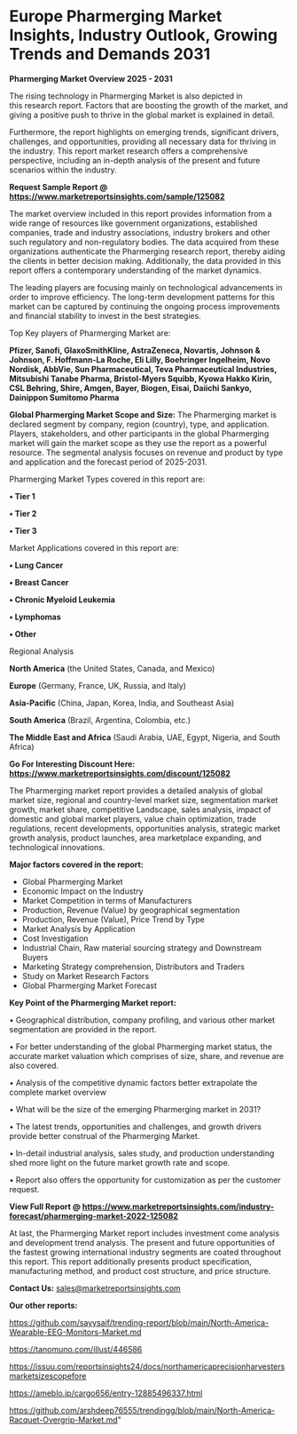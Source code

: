 # Europe Pharmerging Market Insights, Industry Outlook, Growing Trends and Demands 2031

<Strong> Pharmerging Market Overview 2025 - 2031</strong>

The rising technology in Pharmerging Market is also depicted in this research report. Factors that are boosting the growth of the market, and giving a positive push to thrive in the global market is explained in detail.

Furthermore, the report highlights on emerging trends, significant drivers, challenges, and opportunities, providing all necessary data for thriving in the industry. This report market research offers a comprehensive perspective, including an in-depth analysis of the present and future scenarios within the industry.

<strong>Request Sample Report @ <a href=https://www.marketreportsinsights.com/sample/125082>https://www.marketreportsinsights.com/sample/125082</a></strong>

The market overview included in this report provides information from a wide range of resources like government organizations, established companies, trade and industry associations, industry brokers and other such regulatory and non-regulatory bodies. The data acquired from these organizations authenticate the Pharmerging research report, thereby aiding the clients in better decision making. Additionally, the data provided in this report offers a contemporary understanding of the market dynamics.

The leading players are focusing mainly on technological advancements in order to improve efficiency. The long-term development patterns for this market can be captured by continuing the ongoing process improvements and financial stability to invest in the best strategies.

Top Key players of Pharmerging Market are:

<strong>Pfizer, Sanofi, GlaxoSmithKline, AstraZeneca, Novartis, Johnson & Johnson, F. Hoffmann-La Roche, Eli Lilly, Boehringer Ingelheim, Novo Nordisk, AbbVie, Sun Pharmaceutical, Teva Pharmaceutical Industries, Mitsubishi Tanabe Pharma, Bristol-Myers Squibb, Kyowa Hakko Kirin, CSL Behring, Shire, Amgen, Bayer, Biogen, Eisai, Daiichi Sankyo, Dainippon Sumitomo Pharma</strong>

<strong><b>Global Pharmerging Market Scope and Size:</b></strong>
The Pharmerging market is declared segment by company, region (country), type, and application. Players, stakeholders, and other participants in the global Pharmerging market will gain the market scope as they use the report as a powerful resource. The segmental analysis focuses on revenue and product by type and application and the forecast period of 2025-2031.

Pharmerging Market Types covered in this report are:

<strong>• Tier 1

• Tier 2

• Tier 3</strong>

Market Applications covered in this report are:

<strong>• Lung Cancer

• Breast Cancer

• Chronic Myeloid Leukemia

• Lymphomas

• Other</strong> 

Regional Analysis

<strong>North America</strong> (the United States, Canada, and Mexico)

<strong>Europe</strong> (Germany, France, UK, Russia, and Italy)

<strong>Asia-Pacific</strong> (China, Japan, Korea, India, and Southeast Asia)

<strong>South America</strong> (Brazil, Argentina, Colombia, etc.)

<strong>The Middle East and Africa</strong> (Saudi Arabia, UAE, Egypt, Nigeria, and South Africa)

<strong>Go For Interesting Discount Here: <a href=https://www.marketreportsinsights.com/discount/125082>https://www.marketreportsinsights.com/discount/125082</a></strong>

The Pharmerging market report provides a detailed analysis of global market size, regional and country-level market size, segmentation market growth, market share, competitive Landscape, sales analysis, impact of domestic and global market players, value chain optimization, trade regulations, recent developments, opportunities analysis, strategic market growth analysis, product launches, area marketplace expanding, and technological innovations.

<strong><b>Major factors covered in the report:</b></strong>
<ul>
  <li>Global Pharmerging Market </li>
  <li>Economic Impact on the Industry</li>
  <li>Market Competition in terms of Manufacturers</li>
  <li>Production, Revenue (Value) by geographical segmentation</li>
  <li>Production, Revenue (Value), Price Trend by Type</li>
  <li>Market Analysis by Application</li>
  <li>Cost Investigation</li>
  <li>Industrial Chain, Raw material sourcing strategy and Downstream Buyers</li>
  <li>Marketing Strategy comprehension, Distributors and Traders</li>
  <li>Study on Market Research Factors</li>
  <li>Global Pharmerging Market Forecast</li>
</ul>

<strong><b>Key Point of the Pharmerging Market report:</b></strong>

• Geographical distribution, company profiling, and various other market segmentation are provided in the report.

• For better understanding of the global Pharmerging market status, the accurate market valuation which comprises of size, share, and revenue are also covered.

• Analysis of the competitive dynamic factors better extrapolate the complete market overview

• What will be the size of the emerging Pharmerging market in 2031?

• The latest trends, opportunities and challenges, and growth drivers provide better construal of the Pharmerging Market.

• In-detail industrial analysis, sales study, and production understanding shed more light on the future market growth rate and scope.

• Report also offers the opportunity for customization as per the customer request.

<strong><b>View Full Report @ <a href=https://www.marketreportsinsights.com/industry-forecast/pharmerging-market-2022-125082>https://www.marketreportsinsights.com/industry-forecast/pharmerging-market-2022-125082</a></b></strong>


At last, the Pharmerging Market report includes investment come analysis and development trend analysis. The present and future opportunities of the fastest growing international industry segments are coated throughout this report. This report additionally presents product specification, manufacturing method, and product cost structure, and price structure.

<strong>Contact Us:</strong>
sales@marketreportsinsights.com

<strong>Our other reports:</strong>

<a href=https://github.com/sayysaif/trending-report/blob/main/North-America-Wearable-EEG-Monitors-Market.md>https://github.com/sayysaif/trending-report/blob/main/North-America-Wearable-EEG-Monitors-Market.md</a>

<a href=https://tanomuno.com/illust/446586>https://tanomuno.com/illust/446586</a>

<a href=https://issuu.com/reportsinsights24/docs/northamericaprecisionharvestersmarketsizescopefore>https://issuu.com/reportsinsights24/docs/northamericaprecisionharvestersmarketsizescopefore</a>

<a href=https://ameblo.jp/cargo656/entry-12885496337.html>https://ameblo.jp/cargo656/entry-12885496337.html</a>

<a href=https://github.com/arshdeep76555/trendingg/blob/main/North-America-Racquet-Overgrip-Market.md>https://github.com/arshdeep76555/trendingg/blob/main/North-America-Racquet-Overgrip-Market.md</a>"
